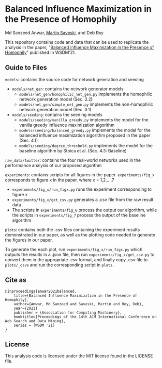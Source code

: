 # Balanced Influence Maximization in the Presence of Homophily
Md Sanzeed Anwar,
[Martin Saveski](http://martinsaveski.com),
and Deb Roy

This repository contains code and data that can be used to replicate the analysis in the paper, "[Balanced Influence Maximization in the Presence of Homophily](https://doi.org/10.1145/3437963.3441787)" published in WSDM'21.


## Guide to Files
`models`: contains the source code for network generation and seeding
- `models/net_gen`: contains the network generator models
    - `models/net_gen/homophilic_net_gen.py` implements the homophilic network generation model (Sec. 3.2)
    - `models/net_gen/simple_net_gen.py` implements the non-homophilic network generation model (Sec. 3.1)
- `models/seeding`: contains the seeding models
    - `models/seeding/vanilla_greedy.py` implements the model for the vanilla greedy influence maximization algorithm
    - `models/seeding/balanced_greedy.py` implements the model for the balanced influence maximization algorithm proposed in the paper (Sec. 4.1)
    - `models/seeding/degree_threshold.py` implements the model for the baseline algorithm by Stoica et al. (Sec. 4.3: Baseline)
    
`raw_data/twitter`: contains the four real-world networks used in the performance analysis of our proposed algorithm

`experiments`: contains scripts for all figures in the paper. `experiments/fig_x` corresponds to figure x in the paper, where x = 1,2,...,7
- `experiments/fig_x/run_figx.py` runs the experiment corresponding to figure x
- `experiments/fig_x/get_csv.py` generates a .csv file from the raw result data
- The scripts in `experiments/fig_6` process the output our algorithm, while the scripts in `experiments/fig_7` process the output of the baseline algorithm

`plots`: contains both the .csv files containing the experiment results demonstrated in our paper, as well as the plotting code needed to generate the figures in our paper.

To generate the each plot, run `experiments/fig_x/run_figx.py` which outputs the results in a .json file, then run `experiments/fig_x/get_csv.py` to convert them in the appropriate .csv format, and finally copy .csv file to `plots/_csvs` and run the corresponding script in `plots`. 


## Cite as
```
@inproceedings{anwar2021balanced,
    title={Balanced Influence Maximization in the Presence of Homophily},
    author={Anwar, Md Sanzeed and Saveski, Martin and Roy, Deb},
    year={2021}
    publisher = {Association for Computing Machinery},
    booktitle={Proceedings of the 14th ACM International Conference on Web Search and Data Mining},
    series = {WSDM '21}
}
```


## License
This analysis code is licensed under the MIT license found in the LICENSE file.

